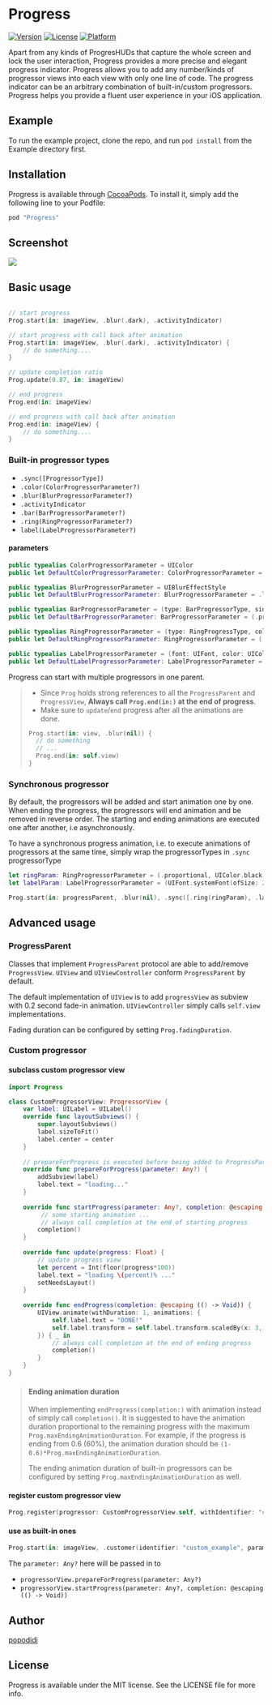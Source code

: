 # Progress

<!--
[![CI Status](http://img.shields.io/travis/popodidi/Progress.svg?style=flat)](https://travis-ci.org/popodidi/Progress)
-->
[![Version](https://img.shields.io/cocoapods/v/Progress.svg?style=flat)](http://cocoapods.org/pods/Progress)
[![License](https://img.shields.io/cocoapods/l/Progress.svg?style=flat)](http://cocoapods.org/pods/Progress)
[![Platform](https://img.shields.io/cocoapods/p/Progress.svg?style=flat)](http://cocoapods.org/pods/Progress)

Apart from any kinds of ProgresHUDs that capture the whole screen and lock the user interaction, Progress provides a more precise and elegant progress indicator. Progress allows you to add any number/kinds of progressor views into each view with only one line of code. The progress indicator can be an arbitrary combination of built-in/custom progressors. Progress helps you provide a fluent user experience in your iOS application.

## Example

To run the example project, clone the repo, and run `pod install` from the Example directory first.

## Installation

Progress is available through [CocoaPods](http://cocoapods.org). To install
it, simply add the following line to your Podfile:

```ruby
pod "Progress"
```

## Screenshot
![](Progress_demo.gif)

## Basic usage

```swift

// start progress
Prog.start(in: imageView, .blur(.dark), .activityIndicator)

// start progress with call back after animation
Prog.start(in: imageView, .blur(.dark), .activityIndicator) {
	// do something....
}

// update completion ratio
Prog.update(0.87, in: imageView)

// end progress
Prog.end(in: imageView)

// end progress with call back after animation
Prog.end(in: imageView) {
	// do something....
}

```

### Built-in progressor types

- `.sync([ProgressorType])`
- `.color(ColorProgressorParameter?)`
- `.blur(BlurProgressorParameter?)`
- `.activityIndicator`
- `.bar(BarProgressorParameter?)`
- `.ring(RingProgressorParameter?)`
- `label(LabelProgressorParameter?)`

#### parameters

```swift
public typealias ColorProgressorParameter = UIColor
public let DefaultColorProgressorParameter: ColorProgressorParameter = UIColor.white.withAlphaComponent(0.5)

public typealias BlurProgressorParameter = UIBlurEffectStyle
public let DefaultBlurProgressorParameter: BlurProgressorParameter = .light

public typealias BarProgressorParameter = (type: BarProgressorType, side: BarProgressorSide, barColor: UIColor, barHeight: CGFloat)
public let DefaultBarProgressorParameter: BarProgressorParameter = (.proportional, .top, UIColor.black.withAlphaComponent(0.5), 2)

public typealias RingProgressorParameter = (type: RingProgressType, color: UIColor, radius: CGFloat,  lineWidth: CGFloat)
public let DefaultRingProgressorParameter: RingProgressorParameter = (.proportional, UIColor.black.withAlphaComponent(0.5), 12, 4)

public typealias LabelProgressorParameter = (font: UIFont, color: UIColor)
public let DefaultLabelProgressorParameter: LabelProgressorParameter = (UIFont.systemFont(ofSize: 14), .black)
```

Progress can start with multiple progressors in one parent.

> - Since `Prog` holds strong references to all the `ProgressParent` and `ProgressView`, **Always call `Prog.end(in:)` at the end of progress**.
> - Make sure to `update`/`end` progress after all the animations are done.
> 
> ```swift
> Prog.start(in: view, .blur(nil)) {
>   // do something
>   // ...
>   Prog.end(in: self.view)
> }
> ```

### Synchronous progressor

By default, the progressors will be added and start animation one by one. When ending the progress, the progressors will end animation and be removed in reverse order. The starting and ending animations are executed one after another, i.e asynchronously. 

To have a synchronous progress animation, i.e. to execute animations of progressors at the same time, simply wrap the progressorTypes in `.sync` progressorType

```swift
let ringParam: RingProgressorParameter = (.proportional, UIColor.black.withAlphaComponent(0.4), 40, 1.5)
let labelParam: LabelProgressorParameter = (UIFont.systemFont(ofSize: 20, weight: UIFontWeightLight), UIColor.black.withAlphaComponent(0.6))

Prog.start(in: progressParent, .blur(nil), .sync([.ring(ringParam), .label(labelParam)]))
```

## Advanced usage

### ProgressParent

Classes that implement `ProgressParent` protocol are able to add/remove `ProgressView`. `UIView` and `UIViewController` conform `ProgressParent` by default.

The default implementation of `UIView` is to add `progressView` as subview with 0.2 second fade-in animation. `UIViewController` simply calls `self.view` implementations.

Fading duration can be configured by setting `Prog.fadingDuration`.

### Custom progressor

#### subclass custom progressor view

```swift
import Progress

class CustomProgressorView: ProgressorView {
    var label: UILabel = UILabel()
    override func layoutSubviews() {
        super.layoutSubviews()
        label.sizeToFit()
        label.center = center
    }
    
    // prepareForProgress is executed before being added to ProgressParent
    override func prepareForProgress(parameter: Any?) {
        addSubview(label)
        label.text = "loading..."
    }
    
    override func startProgress(parameter: Any?, completion: @escaping (() -> Void)) {
    	 // some starting animation ...
    	 // always call completion at the end of starting progress
        completion()
    }
    
    override func update(progress: Float) {
        // update progress view
        let percent = Int(floor(progress*100))
        label.text = "loading \(percent)% ..."
        setNeedsLayout()
    }
    
    override func endProgress(completion: @escaping (() -> Void)) {
        UIView.animate(withDuration: 1, animations: {
            self.label.text = "DONE!"
            self.label.transform = self.label.transform.scaledBy(x: 3, y: 3)
        }) { _ in
            // always call completion at the end of ending progress
            completion()
        }
    }
}
```

> #### Ending animation duration
> When implementing `endProgress(completion:)` with animation instead of simply call `completion()`. It is suggested to have the animation duration proportional to the remaining progress with the maximum `Prog.maxEndingAnimationDuration`. For example, if the progress is ending from 0.6 (60%), the animation duration should be `(1-0.6)*Prog.maxEndingAnimationDuration`.
> 
> The ending animation duration of built-in progressors can be configured by setting `Prog.maxEndingAnimationDuration` as well.

#### register custom progressor view

``` swift
Prog.register(progressor: CustomProgressorView.self, withIdentifier: "custom_example")
```

#### use as built-in ones

``` swift
Prog.start(in: imageView, .customer(identifier: "custom_example", parameter: nil))
```
The `parameter: Any?` here will be passed in to 

- `progressorView.prepareForProgress(parameter: Any?)`
- `progressorView.startProgress(parameter: Any?, completion: @escaping (() -> Void))`


## Author

[popodidi](changhao@haostudio.cc)

## License

Progress is available under the MIT license. See the LICENSE file for more info.
